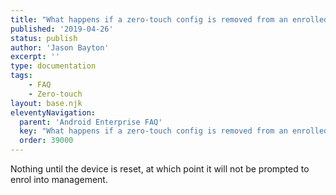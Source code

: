 ```yaml
---
title: "What happens if a zero-touch config is removed from an enrolled device?"
published: '2019-04-26'
status: publish
author: 'Jason Bayton'
excerpt: ''
type: documentation
tags: 
    - FAQ
    - Zero-touch
layout: base.njk
eleventyNavigation:
  parent: 'Android Enterprise FAQ'
  key: "What happens if a zero-touch config is removed from an enrolled device?"
  order: 39000
--- 
```

Nothing until the device is reset, at which point it will not be prompted to enrol into management.


